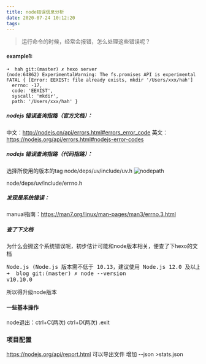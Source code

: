 ```yaml
---
title: node错误信息分析
date: 2020-07-24 10:12:20
tags:
---
```

> 运行命令的时候，经常会报错，怎么处理这些错误呢？

#### example1:
```
➜  hah git:(master) ✗ hexo server
(node:64862) ExperimentalWarning: The fs.promises API is experimental
FATAL { [Error: EEXIST: file already exists, mkdir '/Users/xxx/hah']
  errno: -17,
  code: 'EEXIST',
  syscall: 'mkdir',
  path: '/Users/xxx/hah' }
```

##### nodejs 错误查询指路（官方文档）：

中文：http://nodejs.cn/api/errors.html#errors_error_code
英文：https://nodejs.org/api/errors.html#nodejs-error-codes

##### nodejs 错误查询指路（代码指路）：
选择所使用的版本的tag
node/deps/uv/include/uv.h
![nodepath](nodepath.png)

node/deps/uv/include/errno.h

##### 发现是系统错误：
manual指南：https://man7.org/linux/man-pages/man3/errno.3.html

##### 查了下文档
为什么会抛这个系统错误呢，初步估计可能和node版本相关，便查了下hexo的文档
<pre>
Node.js (Node.js 版本需不低于 10.13，建议使用 Node.js 12.0 及以上版本)
➜  blog git:(master) ✗ node --version
v10.10.0
</pre>
所以得升级node版本


#### 一些基本操作
node退出：ctrl+C(两次) ctrl+D(两次) .exit

### 项目配置
https://nodejs.org/api/report.html
可以导出文件
增加 --json >stats.json



